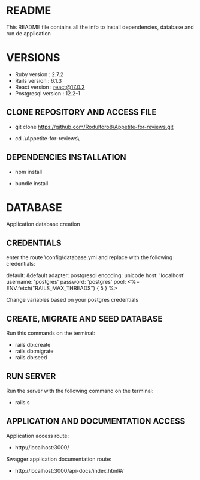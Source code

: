 # README

This README file contains all the info to install dependencies, database and run de application

# VERSIONS

* Ruby version : 2.7.2
* Rails version :  6.1.3
* React version : react@17.0.2
* Postgresql version : 12.2-1


## CLONE REPOSITORY AND ACCESS FILE

* git clone https://github.com/Rodulforo8/Appetite-for-reviews.git

* cd .\Appetite-for-reviews\

## DEPENDENCIES INSTALLATION

* npm install

* bundle install

# DATABASE

Application database creation

## CREDENTIALS

enter the route  \config\database.yml   and replace with the following credentials:

default: &default
  adapter: postgresql
  encoding: unicode
  host: 'localhost'
  username: 'postgres'
  password: 'postgres'
  pool: <%= ENV.fetch("RAILS_MAX_THREADS") { 5 } %>

Change variables based on your postgres credentials

## CREATE, MIGRATE AND SEED DATABASE

Run this commands on the terminal:

* rails db:create
* rails db:migrate
* rails db:seed

## RUN SERVER

Run the server with the following command on the terminal:

* rails s

## APPLICATION AND DOCUMENTATION ACCESS

Application access route:

* http://localhost:3000/

Swagger application documentation route:

* http://localhost:3000/api-docs/index.html#/
